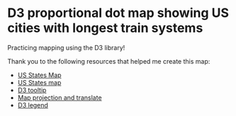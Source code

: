 # D3 proportional dot map showing US cities with longest train systems

Practicing mapping using the D3 library!

Thank you to the following resources that helped me create this map:

- [US States Map](https://bl.ocks.org/dnprock/5215cc464cfb9affd283)
- [US States map](https://gist.github.com/michellechandra/0b2ce4923dc9b5809922)
- [D3 tooltip](http://www.d3noob.org/2013/01/adding-tooltips-to-d3js-graph.html)
- [Map projection and translate](https://makeshiftinsights.com/blog/basic-maps-with-d3/)
- [D3 legend](https://bost.ocks.org/mike/bubble-map/)
